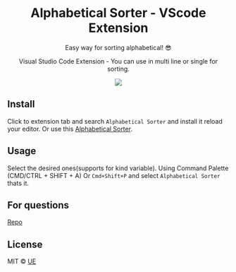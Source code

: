 <h1 align="center"> Alphabetical Sorter - VScode Extension </h1>

<p align="center"> Easy way for sorting alphabetical! 😎</p>

<p align="center"> Visual Studio Code Extension - You can use in multi line or single for sorting.</p>
<p align="center"><img align="center" src="https://media.giphy.com/media/28evaf0snirPcDCigC/giphy.gif"/></p>

## Install

Click to extension tab and search `Alphabetical Sorter` and install it reload your editor. Or use this [Alphabetical Sorter](https://marketplace.visualstudio.com/items?itemName=ue.alphabetical-sorter).

## Usage

Select the desired ones(supports for kind variable).
Using Command Palette (CMD/CTRL + SHIFT + A) Or
`Cmd+Shift+P` and select `Alphabetical Sorter` thats it.

## For questions

[Repo](https://github.com/ue/alphabetical-sorter)

## License

MIT © [UE](https://github.com/ue)
